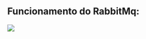 
<h2>Funcionamento do RabbitMq:</h2>
<img src="https://user-images.githubusercontent.com/63434009/144934116-fd4ad92b-e28e-46c4-8ee2-88395004a008.PNG"/>
